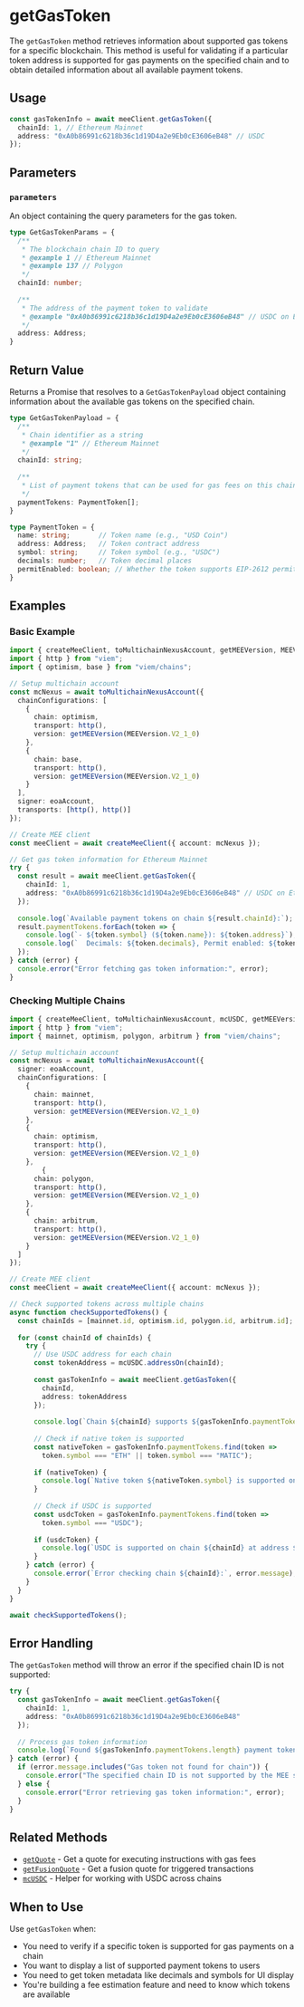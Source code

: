 # getGasToken

The `getGasToken` method retrieves information about supported gas tokens for a specific blockchain. This method is useful for validating if a particular token address is supported for gas payments on the specified chain and to obtain detailed information about all available payment tokens.

## Usage

```typescript
const gasTokenInfo = await meeClient.getGasToken({
  chainId: 1, // Ethereum Mainnet
  address: "0xA0b86991c6218b36c1d19D4a2e9Eb0cE3606eB48" // USDC
});
```

## Parameters

### `parameters`

An object containing the query parameters for the gas token.

```typescript
type GetGasTokenParams = {
  /**
   * The blockchain chain ID to query
   * @example 1 // Ethereum Mainnet
   * @example 137 // Polygon
   */
  chainId: number;
  
  /**
   * The address of the payment token to validate
   * @example "0xA0b86991c6218b36c1d19D4a2e9Eb0cE3606eB48" // USDC on Ethereum
   */
  address: Address;
}
```

## Return Value

Returns a Promise that resolves to a `GetGasTokenPayload` object containing information about the available gas tokens on the specified chain.

```typescript
type GetGasTokenPayload = {
  /**
   * Chain identifier as a string
   * @example "1" // Ethereum Mainnet
   */
  chainId: string;
  
  /**
   * List of payment tokens that can be used for gas fees on this chain
   */
  paymentTokens: PaymentToken[];
}

type PaymentToken = {
  name: string;       // Token name (e.g., "USD Coin")
  address: Address;   // Token contract address
  symbol: string;     // Token symbol (e.g., "USDC")
  decimals: number;   // Token decimal places
  permitEnabled: boolean; // Whether the token supports EIP-2612 permits
}
```

## Examples

### Basic Example

```typescript
import { createMeeClient, toMultichainNexusAccount, getMEEVersion, MEEVersion } from "@biconomy/abstractjs";
import { http } from "viem";
import { optimism, base } from "viem/chains";

// Setup multichain account
const mcNexus = await toMultichainNexusAccount({
  chainConfigurations: [
    {
      chain: optimism,
      transport: http(),
      version: getMEEVersion(MEEVersion.V2_1_0)
    },
    {
      chain: base,
      transport: http(),
      version: getMEEVersion(MEEVersion.V2_1_0)
    }
  ],
  signer: eoaAccount,
  transports: [http(), http()]
});

// Create MEE client
const meeClient = await createMeeClient({ account: mcNexus });

// Get gas token information for Ethereum Mainnet
try {
  const result = await meeClient.getGasToken({
    chainId: 1,
    address: "0xA0b86991c6218b36c1d19D4a2e9Eb0cE3606eB48" // USDC on Ethereum
  });
  
  console.log(`Available payment tokens on chain ${result.chainId}:`);
  result.paymentTokens.forEach(token => {
    console.log(`- ${token.symbol} (${token.name}): ${token.address}`);
    console.log(`  Decimals: ${token.decimals}, Permit enabled: ${token.permitEnabled}`);
  });
} catch (error) {
  console.error("Error fetching gas token information:", error);
}
```

### Checking Multiple Chains

```typescript
import { createMeeClient, toMultichainNexusAccount, mcUSDC, getMEEVersion, MEEVersion } from "@biconomy/abstractjs";
import { http } from "viem";
import { mainnet, optimism, polygon, arbitrum } from "viem/chains";

// Setup multichain account
const mcNexus = await toMultichainNexusAccount({
  signer: eoaAccount,
  chainConfigurations: [
    {
      chain: mainnet,
      transport: http(),
      version: getMEEVersion(MEEVersion.V2_1_0)
    },
    {
      chain: optimism,
      transport: http(),
      version: getMEEVersion(MEEVersion.V2_1_0)
    },
        {
      chain: polygon,
      transport: http(),
      version: getMEEVersion(MEEVersion.V2_1_0)
    },
    {
      chain: arbitrum,
      transport: http(),
      version: getMEEVersion(MEEVersion.V2_1_0)
    }
  ]
});

// Create MEE client
const meeClient = await createMeeClient({ account: mcNexus });

// Check supported tokens across multiple chains
async function checkSupportedTokens() {
  const chainIds = [mainnet.id, optimism.id, polygon.id, arbitrum.id];
  
  for (const chainId of chainIds) {
    try {
      // Use USDC address for each chain
      const tokenAddress = mcUSDC.addressOn(chainId);
      
      const gasTokenInfo = await meeClient.getGasToken({
        chainId,
        address: tokenAddress
      });
      
      console.log(`Chain ${chainId} supports ${gasTokenInfo.paymentTokens.length} payment tokens`);
      
      // Check if native token is supported
      const nativeToken = gasTokenInfo.paymentTokens.find(token => 
        token.symbol === "ETH" || token.symbol === "MATIC");
      
      if (nativeToken) {
        console.log(`Native token ${nativeToken.symbol} is supported on chain ${chainId}`);
      }
      
      // Check if USDC is supported
      const usdcToken = gasTokenInfo.paymentTokens.find(token => 
        token.symbol === "USDC");
      
      if (usdcToken) {
        console.log(`USDC is supported on chain ${chainId} at address ${usdcToken.address}`);
      }
    } catch (error) {
      console.error(`Error checking chain ${chainId}:`, error.message);
    }
  }
}

await checkSupportedTokens();
```

## Error Handling

The `getGasToken` method will throw an error if the specified chain ID is not supported:

```typescript
try {
  const gasTokenInfo = await meeClient.getGasToken({
    chainId: 1,
    address: "0xA0b86991c6218b36c1d19D4a2e9Eb0cE3606eB48"
  });
  
  // Process gas token information
  console.log(`Found ${gasTokenInfo.paymentTokens.length} payment tokens on chain ${gasTokenInfo.chainId}`);
} catch (error) {
  if (error.message.includes("Gas token not found for chain")) {
    console.error("The specified chain ID is not supported by the MEE service");
  } else {
    console.error("Error retrieving gas token information:", error);
  }
}
```

## Related Methods

- [`getQuote`](/sdk-reference/mee-client/methods/getQuote) - Get a quote for executing instructions with gas fees
- [`getFusionQuote`](/sdk-reference/mee-client/methods/getFusionQuote) - Get a fusion quote for triggered transactions
- [`mcUSDC`](/sdk-reference/mee-client/helpers/more/mcUSDC) - Helper for working with USDC across chains

## When to Use

Use `getGasToken` when:
- You need to verify if a specific token is supported for gas payments on a chain
- You want to display a list of supported payment tokens to users
- You need to get token metadata like decimals and symbols for UI display
- You're building a fee estimation feature and need to know which tokens are available 